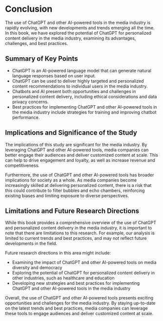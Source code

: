 # Conclusion

The use of ChatGPT and other AI-powered tools in the media industry is rapidly evolving, with new developments and trends emerging all the time. In this book, we have explored the potential of ChatGPT for personalized content delivery in the media industry, examining its advantages, challenges, and best practices.

Summary of Key Points
---------------------

* ChatGPT is an AI-powered language model that can generate natural language responses based on user input.
* ChatGPT can be used to deliver highly targeted and personalized content recommendations to individual users in the media industry.
* Chatbots and AI present both opportunities and challenges in personalized content delivery, including ethical considerations and data privacy concerns.
* Best practices for implementing ChatGPT and other AI-powered tools in the media industry include strategies for training and improving chatbot performance.

Implications and Significance of the Study
------------------------------------------

The implications of this study are significant for the media industry. By leveraging ChatGPT and other AI-powered tools, media companies can better engage their audiences and deliver customized content at scale. This can help to drive engagement and loyalty, as well as increase revenue and competitiveness.

Furthermore, the use of ChatGPT and other AI-powered tools has broader implications for society as a whole. As media companies become increasingly skilled at delivering personalized content, there is a risk that this could contribute to filter bubbles and echo chambers, reinforcing existing biases and limiting exposure to diverse perspectives.

Limitations and Future Research Directions
------------------------------------------

While this book provides a comprehensive overview of the use of ChatGPT and personalized content delivery in the media industry, it is important to note that there are limitations to this research. For example, our analysis is limited to current trends and best practices, and may not reflect future developments in the field.

Future research directions in this area might include:

* Examining the impact of ChatGPT and other AI-powered tools on media diversity and democracy
* Exploring the potential of ChatGPT for personalized content delivery in other industries, such as healthcare and education
* Developing new strategies and best practices for implementing ChatGPT and other AI-powered tools in the media industry

Overall, the use of ChatGPT and other AI-powered tools presents exciting opportunities and challenges for the media industry. By staying up-to-date on the latest trends and best practices, media companies can leverage these tools to engage audiences and deliver customized content at scale.